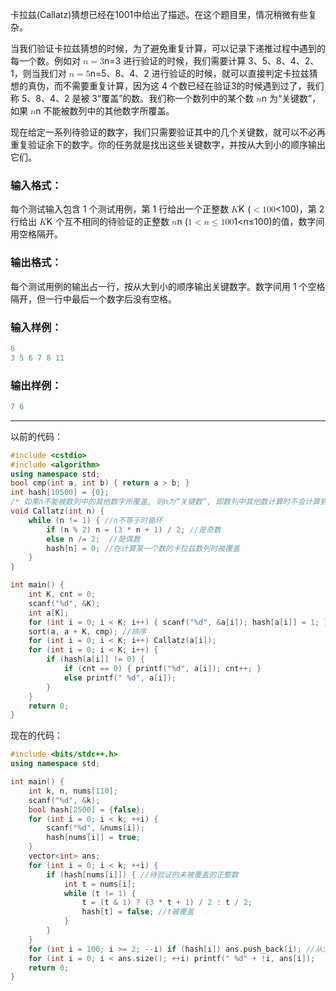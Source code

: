 <p>卡拉兹(Callatz)猜想已经在1001中给出了描述。在这个题目里，情况稍微有些复杂。</p>
<p>当我们验证卡拉兹猜想的时候，为了避免重复计算，可以记录下递推过程中遇到的每一个数。例如对 <span class="katex"><span class="katex-mathml"><math><mrow><mi>n</mi><mo>=</mo><mn>3</mn></mrow>n=3</math></span><span aria-hidden="true" class="katex-html"><span style="height:0.64444em;" class="strut"></span><span style="height:0.64444em;vertical-align:0em;" class="strut bottom"></span><span class="base textstyle uncramped"><span class="mord mathit">n</span><span class="mrel">=</span><span class="mord mathrm">3</span></span></span></span> 进行验证的时候，我们需要计算 3、5、8、4、2、1，则当我们对 <span class="katex"><span class="katex-mathml"><math><mrow><mi>n</mi><mo>=</mo><mn>5</mn></mrow>n=5</math></span><span aria-hidden="true" class="katex-html"><span style="height:0.64444em;" class="strut"></span><span style="height:0.64444em;vertical-align:0em;" class="strut bottom"></span><span class="base textstyle uncramped"><span class="mord mathit">n</span><span class="mrel">=</span><span class="mord mathrm">5</span></span></span></span>、8、4、2 进行验证的时候，就可以直接判定卡拉兹猜想的真伪，而不需要重复计算，因为这 4 个数已经在验证3的时候遇到过了，我们称 5、8、4、2 是被 3“覆盖”的数。我们称一个数列中的某个数 <span class="katex"><span class="katex-mathml"><math><mrow><mi>n</mi></mrow>n</math></span><span aria-hidden="true" class="katex-html"><span style="height:0.43056em;" class="strut"></span><span style="height:0.43056em;vertical-align:0em;" class="strut bottom"></span><span class="base textstyle uncramped"><span class="mord mathit">n</span></span></span></span> 为“关键数”，如果 <span class="katex"><span class="katex-mathml"><math><mrow><mi>n</mi></mrow>n</math></span><span aria-hidden="true" class="katex-html"><span style="height:0.43056em;" class="strut"></span><span style="height:0.43056em;vertical-align:0em;" class="strut bottom"></span><span class="base textstyle uncramped"><span class="mord mathit">n</span></span></span></span> 不能被数列中的其他数字所覆盖。</p>
<p>现在给定一系列待验证的数字，我们只需要验证其中的几个关键数，就可以不必再重复验证余下的数字。你的任务就是找出这些关键数字，并按从大到小的顺序输出它们。</p>
<h3 id="输入格式：">输入格式：</h3>
<p>每个测试输入包含 1 个测试用例，第 1 行给出一个正整数 <span class="katex"><span class="katex-mathml"><math><mrow><mi>K</mi></mrow>K</math></span><span aria-hidden="true" class="katex-html"><span style="height:0.68333em;" class="strut"></span><span style="height:0.68333em;vertical-align:0em;" class="strut bottom"></span><span class="base textstyle uncramped"><span style="margin-right:0.07153em;" class="mord mathit">K</span></span></span></span> (<span class="katex"><span class="katex-mathml"><math><mrow><mo>&lt;</mo><mn>1</mn><mn>0</mn><mn>0</mn></mrow>&lt;100</math></span><span aria-hidden="true" class="katex-html"><span style="height:0.64444em;" class="strut"></span><span style="height:0.68354em;vertical-align:-0.0391em;" class="strut bottom"></span><span class="base textstyle uncramped"><span class="mrel">&lt;</span><span class="mord mathrm">1</span><span class="mord mathrm">0</span><span class="mord mathrm">0</span></span></span></span>)，第 2 行给出 <span class="katex"><span class="katex-mathml"><math><mrow><mi>K</mi></mrow>K</math></span><span aria-hidden="true" class="katex-html"><span style="height:0.68333em;" class="strut"></span><span style="height:0.68333em;vertical-align:0em;" class="strut bottom"></span><span class="base textstyle uncramped"><span style="margin-right:0.07153em;" class="mord mathit">K</span></span></span></span> 个互不相同的待验证的正整数 <span class="katex"><span class="katex-mathml"><math><mrow><mi>n</mi></mrow>n</math></span><span aria-hidden="true" class="katex-html"><span style="height:0.43056em;" class="strut"></span><span style="height:0.43056em;vertical-align:0em;" class="strut bottom"></span><span class="base textstyle uncramped"><span class="mord mathit">n</span></span></span></span> (<span class="katex"><span class="katex-mathml"><math><mrow><mn>1</mn><mo>&lt;</mo><mi>n</mi><mo>≤</mo><mn>1</mn><mn>0</mn><mn>0</mn></mrow>1&lt;n\le 100</math></span><span aria-hidden="true" class="katex-html"><span style="height:0.64444em;" class="strut"></span><span style="height:0.78041em;vertical-align:-0.13597em;" class="strut bottom"></span><span class="base textstyle uncramped"><span class="mord mathrm">1</span><span class="mrel">&lt;</span><span class="mord mathit">n</span><span class="mrel">≤</span><span class="mord mathrm">1</span><span class="mord mathrm">0</span><span class="mord mathrm">0</span></span></span></span>)的值，数字间用空格隔开。</p>
<h3 id="输出格式：">输出格式：</h3>
<p>每个测试用例的输出占一行，按从大到小的顺序输出关键数字。数字间用 1 个空格隔开，但一行中最后一个数字后没有空格。</p>
<h3 id="输入样例：">输入样例：</h3>

```swift
6
3 5 6 7 8 11
```

<h3 id="输出样例：">输出样例：</h3>
 

```swift
7 6
```
---
以前的代码：
```cpp
#include <cstdio>
#include <algorithm>
using namespace std;
bool cmp(int a, int b) { return a > b; }
int hash[10500] = {0};
/* 如果n不能被数列中的其他数字所覆盖, 则n为“关键数”, 即数列中其他数计算时不会计算到它 */
void Callatz(int n) {
    while (n != 1) { //n不等于时循环
        if (n % 2) n = (3 * n + 1) / 2; //是奇数
        else n /= 2;  //是偶数
        hash[n] = 0; //在计算某一个数的卡拉兹数列时被覆盖
    }
}

int main() {
    int K, cnt = 0;
    scanf("%d", &K); 
    int a[K];
    for (int i = 0; i < K; i++) { scanf("%d", &a[i]); hash[a[i]] = 1; }
    sort(a, a + K, cmp); //排序
    for (int i = 0; i < K; i++) Callatz(a[i]); 
    for (int i = 0; i < K; i++) {
        if (hash[a[i]] != 0) { 
            if (cnt == 0) { printf("%d", a[i]); cnt++; }
            else printf(" %d", a[i]);
        }
    }
    return 0;
}
```
现在的代码：
```cpp
#include <bits/stdc++.h>
using namespace std;

int main() {
    int k, n, nums[110];
    scanf("%d", &k);
    bool hash[2500] = {false};
    for (int i = 0; i < k; ++i) {
        scanf("%d", &nums[i]);
        hash[nums[i]] = true;
    }
    vector<int> ans;
    for (int i = 0; i < k; ++i) {
        if (hash[nums[i]]) { //待验证的未被覆盖的正整数 
            int t = nums[i];
            while (t != 1) {
                t = (t & 1) ? (3 * t + 1) / 2 : t / 2;
                hash[t] = false; //t被覆盖
            }
        }
    } 
    for (int i = 100; i >= 2; --i) if (hash[i]) ans.push_back(i); //从大到小收集答案
    for (int i = 0; i < ans.size(); ++i) printf(" %d" + !i, ans[i]);
    return 0;
}
```
